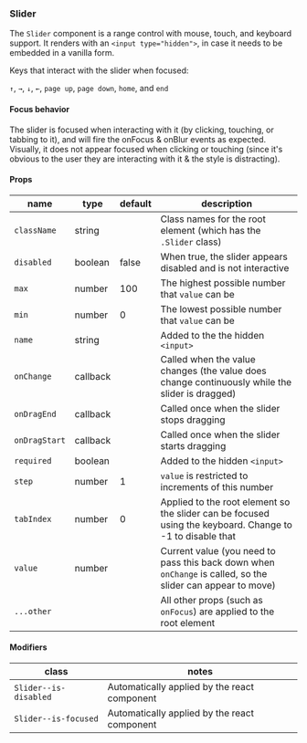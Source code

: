 ### Slider

The `Slider` component is a range control with mouse, touch, and keyboard support. It renders with an `<input type="hidden">`, in case it needs to be embedded in a vanilla form.

Keys that interact with the slider when focused:

`↑`, `→`, `↓`, `←`, `page up`, `page down`, `home`, and `end`

#### Focus behavior

The slider is focused when interacting with it (by clicking, touching, or tabbing to it), and will fire the onFocus & onBlur events as expected. Visually, it does not appear focused when clicking or touching (since it's obvious to the user they are interacting with it & the style is distracting).

#### Props

| name | type | default | description |
| ---- | ---- | ------- | ----------- |
| `className` | string | | Class names for the root element (which has the `.Slider` class) |
| `disabled` | boolean | false | When true, the slider appears disabled and is not interactive |
| `max` | number | 100 | The highest possible number that `value` can be |
| `min` | number | 0 | The lowest possible number that `value` can be |
| `name` | string | | Added to the the hidden `<input>` |
| `onChange` | callback | | Called when the value changes (the value does change continuously while the slider is dragged) |
| `onDragEnd` | callback | | Called once when the slider stops dragging |
| `onDragStart` | callback | | Called once when the slider starts dragging |
| `required` | boolean | | Added to the hidden `<input>` |
| `step` | number | 1 | `value` is restricted to increments of this number |
| `tabIndex` | number | 0 | Applied to the root element so the slider can be focused using the keyboard. Change to -1 to disable that |
| `value` | number | | Current value (you need to pass this back down when `onChange` is called, so the slider can appear to move) |
| `...other` | | | All other props (such as `onFocus`) are applied to the root element |

#### Modifiers

| class | notes |
| ----- | ------- |
| `Slider--is-disabled` | Automatically applied by the react component |
| `Slider--is-focused` | Automatically applied by the react component |
